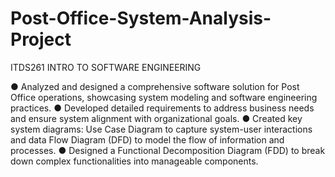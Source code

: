 # Post-Office-System-Analysis-Project
ITDS261 INTRO TO SOFTWARE ENGINEERING

●	Analyzed and designed a comprehensive software solution for Post Office operations, showcasing system modeling and software engineering practices.
●	Developed detailed requirements to address business needs and ensure system alignment with organizational goals.
●	Created key system diagrams: Use Case Diagram to capture system-user interactions and data Flow Diagram (DFD) to model the flow of information and processes.
●	Designed a Functional Decomposition Diagram (FDD) to break down complex functionalities into manageable components.
